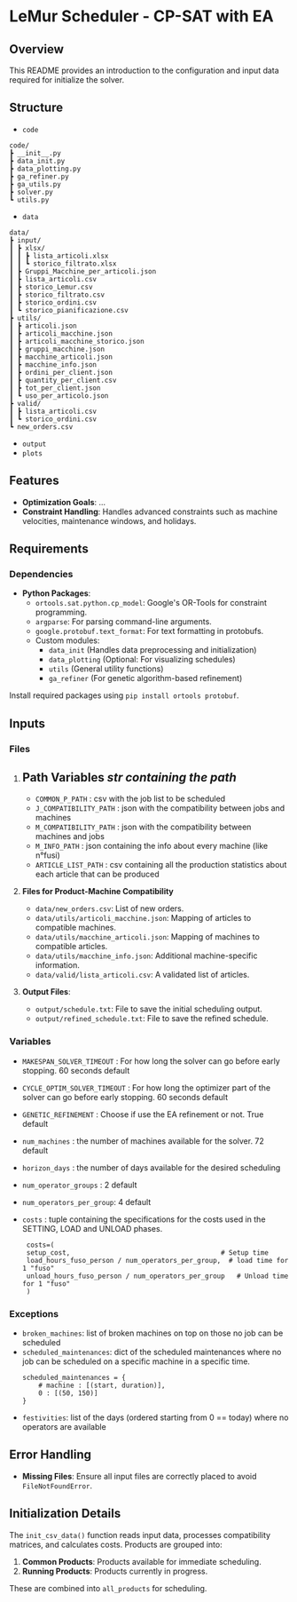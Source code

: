 # LeMur Scheduler - CP-SAT with EA

## Overview

This README provides an introduction to the configuration and input data required for initialize the solver.


## Structure
- `code`
```
code/
┣ __init__.py
┣ data_init.py
┣ data_plotting.py
┣ ga_refiner.py
┣ ga_utils.py
┣ solver.py
┗ utils.py
```

- `data`
```
data/
┣ input/
┃ ┣ xlsx/
┃ ┃ ┣ lista_articoli.xlsx
┃ ┃ ┗ storico_filtrato.xlsx
┃ ┣ Gruppi_Macchine_per_articoli.json
┃ ┣ lista_articoli.csv
┃ ┣ storico_Lemur.csv
┃ ┣ storico_filtrato.csv
┃ ┣ storico_ordini.csv
┃ ┗ storico_pianificazione.csv
┣ utils/
┃ ┣ articoli.json
┃ ┣ articoli_macchine.json
┃ ┣ articoli_macchine_storico.json
┃ ┣ gruppi_macchine.json
┃ ┣ macchine_articoli.json
┃ ┣ macchine_info.json
┃ ┣ ordini_per_client.json
┃ ┣ quantity_per_client.csv
┃ ┣ tot_per_client.json
┃ ┗ uso_per_articolo.json
┣ valid/
┃ ┣ lista_articoli.csv
┃ ┗ storico_ordini.csv
┗ new_orders.csv
```
- `output`
- `plots`

## Features

- **Optimization Goals**: ...
- **Constraint Handling**: Handles advanced constraints such as machine velocities, maintenance windows, and holidays.


## Requirements

### Dependencies

- **Python Packages**:
  - `ortools.sat.python.cp_model`: Google's OR-Tools for constraint programming.
  - `argparse`: For parsing command-line arguments.
  - `google.protobuf.text_format`: For text formatting in protobufs.
  - Custom modules: 
    - `data_init` (Handles data preprocessing and initialization)
    - `data_plotting` (Optional: For visualizing schedules)
    - `utils` (General utility functions)
    - `ga_refiner` (For genetic algorithm-based refinement)

Install required packages using `pip install ortools protobuf`.

## Inputs 

### Files



1. **Path Variables**
    *str containing the path*
    -
    - `COMMON_P_PATH` : csv with the job list to be scheduled 
    - `J_COMPATIBILITY_PATH` : json with the compatibility between jobs and machines
    - `M_COMPATIBILITY_PATH` : json with the compatibility between machines and jobs
    - `M_INFO_PATH` : json containing the info about every machine (like n°fusi)
    - `ARTICLE_LIST_PATH` : csv containing all the production statistics about each article that can be produced

2. **Files for Product-Machine Compatibility**
    - `data/new_orders.csv`: List of new orders.
    - `data/utils/articoli_macchine.json`: Mapping of articles to compatible machines.
    - `data/utils/macchine_articoli.json`: Mapping of machines to compatible articles.
    - `data/utils/macchine_info.json`: Additional machine-specific information.
    - `data/valid/lista_articoli.csv`: A validated list of articles.

3. **Output Files**:
    - `output/schedule.txt`: File to save the initial scheduling output.
    - `output/refined_schedule.txt`: File to save the refined schedule.


### Variables

- `MAKESPAN_SOLVER_TIMEOUT` : For how long the solver can go before early stopping. 60 seconds default
- `CYCLE_OPTIM_SOLVER_TIMEOUT` : For how long the optimizer part of the solver can go before early stopping. 60 seconds default
- `GENETIC_REFINEMENT` : Choose if use the EA refinement or not. True default

- `num_machines` : the number of machines available for the solver. 72 default 

- `horizon_days` : the number of days available for the desired scheduling
- `num_operator_groups` : 2 default
- `num_operators_per_group`: 4 default
- `costs` : tuple containing the specifications for the costs used in the SETTING, LOAD and UNLOAD phases.
   ```
    costs=(
    setup_cost,                                      # Setup time
    load_hours_fuso_person / num_operators_per_group,  # load time for 1 "fuso"
    unload_hours_fuso_person / num_operators_per_group   # Unload time for 1 "fuso"
    )
  ```

### Exceptions 

- `broken_machines`: list of broken machines on top on those no job can be scheduled
- `scheduled_maintenances`: dict of the scheduled maintenances where no job can be scheduled on a specific machine in a specific time.
    ```
    scheduled_maintenances = {
        # machine : [(start, duration)],
        0 : [(50, 150)]
    }
    ```
- `festivities`: list of the days (ordered starting from 0 == today) where no operators are available

## Error Handling

- **Missing Files**: Ensure all input files are correctly placed to avoid `FileNotFoundError`.


## Initialization Details

The `init_csv_data()` function reads input data, processes compatibility matrices, and calculates costs. Products are grouped into:
1. **Common Products**: Products available for immediate scheduling.
2. **Running Products**: Products currently in progress.

These are combined into `all_products` for scheduling.